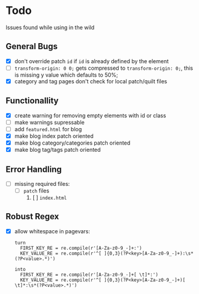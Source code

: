 Todo
====

Issues found while using in the wild

General Bugs
------------
- [x] don't override patch `id` if `id` is already defined by the element
- [ ] `transform-origin: 0 0;` gets compressed to `transform-origin: 0;`, this is missing y value which defaults to 50%;
- [x] category and tag pages don't check for local patch/quilt files

Functionallity
--------------

- [x] create warning for removing empty elements with id or class
- [ ] make warnings supressable
- [ ] add `featured.html` for blog
- [x] make blog index patch oriented
- [x] make blog category/categories patch oriented
- [x] make blog tag/tags patch oriented

Error Handling
--------------

- [ ] missing required files:
    - [ ] `patch` files
        1. [ ] `index.html`

Robust Regex
------------

- [x] allow whitespace in pagevars:

      turn 
        FIRST_KEY_RE = re.compile(r'[A-Za-z0-9_-]+:')
        KEY_VALUE_RE = re.compile(r'^[ ]{0,3}(?P<key>[A-Za-z0-9_-]+):\s*(?P<value>.*)')
      
      into 
        FIRST_KEY_RE = re.compile(r'[A-Za-z0-9_-]+[ \t]*:')
        KEY_VALUE_RE = re.compile(r'^[ ]{0,3}(?P<key>[A-Za-z0-9_-]+)[ \t]*:\s*(?P<value>.*)')

      